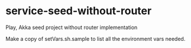 # service-seed-without-router
Play, Akka seed project without router implementation

Make a copy of setVars.sh.sample to list all the environment vars needed.

